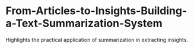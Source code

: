 # From-Articles-to-Insights-Building-a-Text-Summarization-System
Highlights the practical application of summarization in extracting insights.

